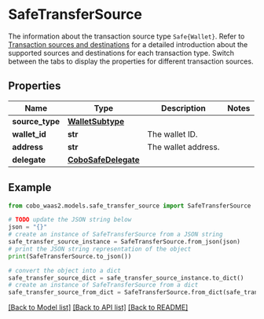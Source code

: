 # SafeTransferSource

The information about the transaction source type `Safe{Wallet}`. Refer to [Transaction sources and destinations](/v2/guides/transactions/sources-and-destinations) for a detailed introduction about the supported sources and destinations for each transaction type.  Switch between the tabs to display the properties for different transaction sources. 

## Properties

Name | Type | Description | Notes
------------ | ------------- | ------------- | -------------
**source_type** | [**WalletSubtype**](WalletSubtype.md) |  | 
**wallet_id** | **str** | The wallet ID. | 
**address** | **str** | The wallet address. | 
**delegate** | [**CoboSafeDelegate**](CoboSafeDelegate.md) |  | 

## Example

```python
from cobo_waas2.models.safe_transfer_source import SafeTransferSource

# TODO update the JSON string below
json = "{}"
# create an instance of SafeTransferSource from a JSON string
safe_transfer_source_instance = SafeTransferSource.from_json(json)
# print the JSON string representation of the object
print(SafeTransferSource.to_json())

# convert the object into a dict
safe_transfer_source_dict = safe_transfer_source_instance.to_dict()
# create an instance of SafeTransferSource from a dict
safe_transfer_source_from_dict = SafeTransferSource.from_dict(safe_transfer_source_dict)
```
[[Back to Model list]](../README.md#documentation-for-models) [[Back to API list]](../README.md#documentation-for-api-endpoints) [[Back to README]](../README.md)


